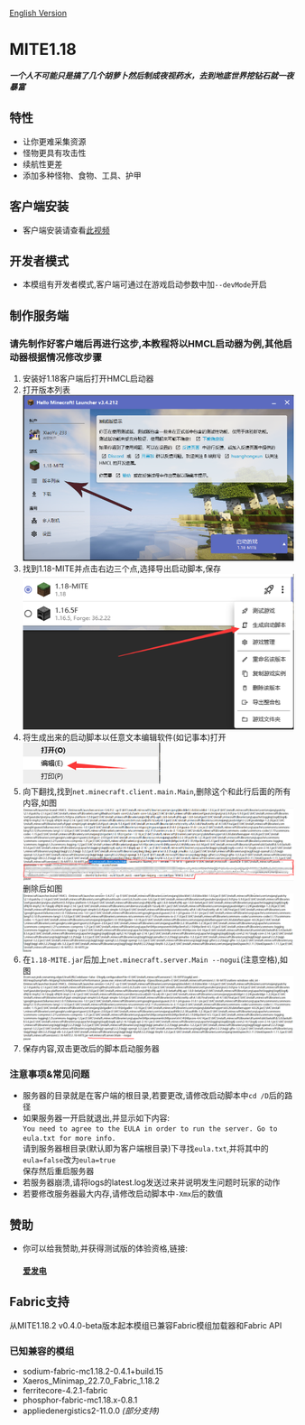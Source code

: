 [English Version](https://github.com/XiaoYuOvO/MITE1.18.2Pub/blob/master/README.md)
# MITE1.18
**_一个人不可能只是搞了几个胡萝卜然后制成夜视药水，去到地底世界挖钻石就一夜暴富_**
## 特性
* 让你更难采集资源
* 怪物更具有攻击性
* 续航性更差
* 添加多种怪物、食物、工具、护甲

## 客户端安装
* 客户端安装请查看[此视频](https://www.bilibili.com/video/BV1MS4y117mk/)

## 开发者模式
* 本模组有开发者模式,客户端可通过在游戏启动参数中加`--devMode`开启

## 制作服务端
### 请先制作好客户端后再进行这步,本教程将以HMCL启动器为例,其他启动器根据情况修改步骤
1. 安装好1.18客户端后打开HMCL启动器
2. 打开版本列表![img.png](images/zh_cn/ver_list.png)
3. 找到1.18-MITE并点击右边三个点,选择导出启动脚本,保存![img.png](images/zh_cn/generate_bat.png)
4. 将生成出来的启动脚本以任意文本编辑软件(如记事本)打开![img.png](images/zh_cn/edit.png)
5. 向下翻找,找到`net.minecraft.client.main.Main`,删除这个和此行后面的所有内容,如图\
    ![img.png](images/zh_cn/delete_content.png)\
    删除后如图\
    ![img.png](images/zh_cn/after_delete.png)
6. 在`1.18-MITE.jar`后加上`net.minecraft.server.Main --nogui`(注意空格),如图
    ![img.png](images/zh_cn/add_content.png)
7. 保存内容,双击更改后的脚本启动服务器
### 注意事项&常见问题
* 服务器的目录就是在客户端的根目录,若要更改,请修改启动脚本中`cd /D`后的路径
* 如果服务器一开启就退出,并显示如下内容:\
    `You need to agree to the EULA in order to run the server. Go to eula.txt for more info.`\
  请到服务器根目录(默认即为客户端根目录)下寻找`eula.txt`,并将其中的`eula=false`改为`eula=true`\
  保存然后重启服务器
* 若服务器崩溃,请将logs的latest.log发送过来并说明发生问题时玩家的动作
* 若要修改服务器最大内存,请修改启动脚本中`-Xmx`后的数值
    
## 赞助
* 你可以给我赞助,并获得测试版的体验资格,链接:
   #### [爱发电](https://afdian.net/@XiaoYu233)  

## Fabric支持
从MITE1.18.2 v0.4.0-beta版本起本模组已兼容Fabric模组加载器和Fabric API
### 已知兼容的模组
* sodium-fabric-mc1.18.2-0.4.1+build.15
* Xaeros_Minimap_22.7.0_Fabric_1.18.2
* ferritecore-4.2.1-fabric
* phosphor-fabric-mc1.18.x-0.8.1
* appliedenergistics2-11.0.0 *(部分支持)*